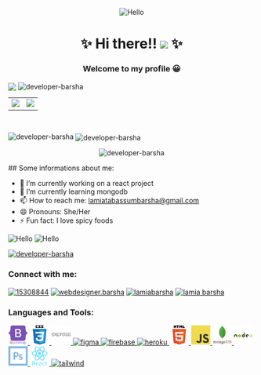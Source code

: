<div display="flex">
  <p align="center">
    <img src='https://www.newlife-ivf.co.uk/assets/images/neli-animation-landing.gif' alt='Hello'/>
  </p>
  <h1 align="center">✨ Hi there!! <img src="https://raw.githubusercontent.com/MartinHeinz/MartinHeinz/master/wave.gif" width="30px"> ✨ </h1>
  <h3 align="center">Welcome to my profile 😀</h3>
</div>

<img align="center" src="https://github-readme-stats.vercel.app/api/top-langs/?username=developer-barsha&theme=compact" />
<table>
  <tr>
    <td valign="top"><img src="https://github-readme-stats.vercel.app/api/top-langs/?username=developer-barsha&layout=compact"/></td>
    <td valign="top"><img src="https://github-readme-stats.vercel.app/api?username=developer-barsha&show_icons=true&title_color=ffffff&icon_color=34abeb&text_color=daf7dc&bg_color=151515"/></td>
  </tr><img align="center" src="https://github-readme-streak-stats.herokuapp.com/?user=developer-barsha&" alt="developer-barsha" />
</table>
<p>&nbsp;

<p><img align="left" src="https://github-readme-stats.vercel.app/api/top-langs?username=developer-barsha&show_icons=true&locale=en&layout=compact" alt="developer-barsha" /></p>

  <p>&nbsp;<img align="center" src="https://github-readme-stats.vercel.app/api?username=developer-barsha&show_icons=true&locale=en" alt="developer-barsha" /></p>

<p align="center"> <img src="https://komarev.com/ghpvc/?username=developer-barsha&label=Profile%20views&color=0e75b6&style=flat" alt="developer-barsha" /> </p>
## Some informations about me:

- 🔭 I’m currently working on a react project
- 🌱 I’m currently learning mongodb
- 📫 How to reach me: lamiatabassumbarsha@gmail.com
- 😄 Pronouns: She/Her
- ⚡ Fun fact: I love spicy foods

<img src='https://cdn.dribbble.com/users/846207/screenshots/9192312/office-desk-animation.gif' alt='Hello'/>
<img src='https://user-images.githubusercontent.com/22479692/123986644-65364080-d9be-11eb-8f4f-857c21e774fb.gif' alt='Hello'/>



<p align="left"> <a href="https://github.com/ryo-ma/github-profile-trophy"><img src="https://github-profile-trophy.vercel.app/?username=developer-barsha" alt="developer-barsha" /></a> </p>

<h3 align="left">Connect with me:</h3>
<p align="left">
<a href="https://stackoverflow.com/users/15308844" target="blank"><img align="center" src="https://raw.githubusercontent.com/rahuldkjain/github-profile-readme-generator/master/src/images/icons/Social/stack-overflow.svg" alt="15308844" height="30" width="40" /></a>
<a href="https://fb.com/webdesigner.barsha" target="blank"><img align="center" src="https://raw.githubusercontent.com/rahuldkjain/github-profile-readme-generator/master/src/images/icons/Social/facebook.svg" alt="webdesigner.barsha" height="30" width="40" /></a>
<a href="https://instagram.com/lamiabarsha" target="blank"><img align="center" src="https://raw.githubusercontent.com/rahuldkjain/github-profile-readme-generator/master/src/images/icons/Social/instagram.svg" alt="lamiabarsha" height="30" width="40" /></a>
<a href="https://www.youtube.com/c/lamia barsha" target="blank"><img align="center" src="https://raw.githubusercontent.com/rahuldkjain/github-profile-readme-generator/master/src/images/icons/Social/youtube.svg" alt="lamia barsha" height="30" width="40" /></a>
</p>

<h3 align="left">Languages and Tools:</h3>
<p align="left"> <a href="https://getbootstrap.com" target="_blank" rel="noreferrer"> <img src="https://raw.githubusercontent.com/devicons/devicon/master/icons/bootstrap/bootstrap-plain-wordmark.svg" alt="bootstrap" width="40" height="40"/> </a> <a href="https://www.w3schools.com/css/" target="_blank" rel="noreferrer"> <img src="https://raw.githubusercontent.com/devicons/devicon/master/icons/css3/css3-original-wordmark.svg" alt="css3" width="40" height="40"/> </a> <a href="https://expressjs.com" target="_blank" rel="noreferrer"> <img src="https://raw.githubusercontent.com/devicons/devicon/master/icons/express/express-original-wordmark.svg" alt="express" width="40" height="40"/> </a> <a href="https://www.figma.com/" target="_blank" rel="noreferrer"> <img src="https://www.vectorlogo.zone/logos/figma/figma-icon.svg" alt="figma" width="40" height="40"/> </a> <a href="https://firebase.google.com/" target="_blank" rel="noreferrer"> <img src="https://www.vectorlogo.zone/logos/firebase/firebase-icon.svg" alt="firebase" width="40" height="40"/> </a> <a href="https://heroku.com" target="_blank" rel="noreferrer"> <img src="https://www.vectorlogo.zone/logos/heroku/heroku-icon.svg" alt="heroku" width="40" height="40"/> </a> <a href="https://www.w3.org/html/" target="_blank" rel="noreferrer"> <img src="https://raw.githubusercontent.com/devicons/devicon/master/icons/html5/html5-original-wordmark.svg" alt="html5" width="40" height="40"/> </a> <a href="https://developer.mozilla.org/en-US/docs/Web/JavaScript" target="_blank" rel="noreferrer"> <img src="https://raw.githubusercontent.com/devicons/devicon/master/icons/javascript/javascript-original.svg" alt="javascript" width="40" height="40"/> </a> <a href="https://www.mongodb.com/" target="_blank" rel="noreferrer"> <img src="https://raw.githubusercontent.com/devicons/devicon/master/icons/mongodb/mongodb-original-wordmark.svg" alt="mongodb" width="40" height="40"/> </a> <a href="https://nodejs.org" target="_blank" rel="noreferrer"> <img src="https://raw.githubusercontent.com/devicons/devicon/master/icons/nodejs/nodejs-original-wordmark.svg" alt="nodejs" width="40" height="40"/> </a> <a href="https://www.photoshop.com/en" target="_blank" rel="noreferrer"> <img src="https://raw.githubusercontent.com/devicons/devicon/master/icons/photoshop/photoshop-line.svg" alt="photoshop" width="40" height="40"/> </a> <a href="https://reactjs.org/" target="_blank" rel="noreferrer"> <img src="https://raw.githubusercontent.com/devicons/devicon/master/icons/react/react-original-wordmark.svg" alt="react" width="40" height="40"/> </a> <a href="https://tailwindcss.com/" target="_blank" rel="noreferrer"> <img src="https://www.vectorlogo.zone/logos/tailwindcss/tailwindcss-icon.svg" alt="tailwind" width="40" height="40"/> </a> </p>
<!-- &show_icons=true&title_color=ffffff&icon_color=F5618D&text_color=ffffff&bg_color=a189ff -->

